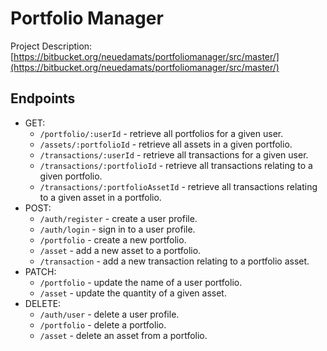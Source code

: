 # Portfolio Manager

Project Description: [https://bitbucket.org/neuedamats/portfoliomanager/src/master/](https://bitbucket.org/neuedamats/portfoliomanager/src/master/)

## Endpoints
- GET:
    - `/portfolio/:userId` - retrieve all portfolios for a given user.
    - `/assets/:portfolioId` - retrieve all assets in a given portfolio.
    - `/transactions/:userId` - retrieve all transactions for a given user. 
    - `/transactions/:portfolioId` - retrieve all transactions relating to a given portfolio.
    - `/transactions/:portfolioAssetId` - retrieve all transactions relating to a given asset in a portfolio.
- POST:
    - `/auth/register` - create a user profile.
    - `/auth/login` - sign in to a user profile.
    - `/portfolio` - create a new portfolio.
    - `/asset` - add a new asset to a portfolio.
    - `/transaction` - add a new transaction relating to a portfolio asset.
- PATCH:
    - `/portfolio` - update the name of a user portfolio.
    - `/asset` - update the quantity of a given asset.
- DELETE:
    - `/auth/user` - delete a user profile.
    - `/portfolio` - delete a portfolio.
    - `/asset` - delete an asset from a portfolio.

